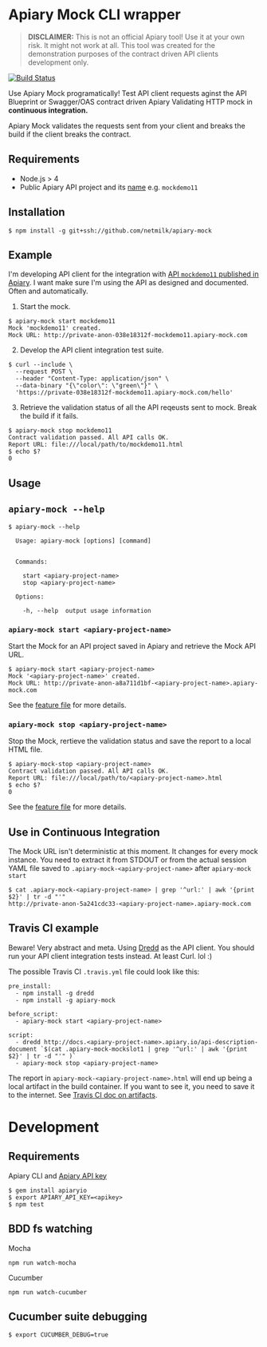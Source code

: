 # Apiary Mock CLI wrapper

> **DISCLAIMER:** This is not an official Apiary tool! Use it at your own risk. It might not work at all.
> This tool was created for the demonstration purposes of the contract driven API clients development only.

[![Build Status](https://travis-ci.org/netmilk/apiary-mock.svg)](https://travis-ci.org/netmilk/apiary-mock)

Use Apiary Mock programatically! Test API client requests aginst the API Blueprint or Swagger/OAS contract driven Apiary Validating HTTP mock in **continuous integration.**

Apiary Mock validates the requests sent from your client and breaks the build if the client breaks the contract.

## Requirements

- Node.js > 4 
- Public Apiary API project and its [name](https://help.apiary.io/faq/find-api-name/) e.g. `mockdemo11`

## Installation

```
$ npm install -g git+ssh://github.com/netmilk/apiary-mock
```

## Example

I'm developing API client for the integration with [API `mockdemo11` published in Apiary](http://docs.mockdemo11.apiary.io/). I want make sure I'm using the API as designed and documented. Often and automatically.

1. Start the mock.

  ```
  $ apiary-mock start mockdemo11
  Mock 'mockdemo11' created.
  Mock URL: http://private-anon-038e18312f-mockdemo11.apiary-mock.com
  ```

2. Develop the API client integration test suite.
  ```
  $ curl --include \
    --request POST \
    --header "Content-Type: application/json" \
    --data-binary "{\"color\": \"green\"}" \
    'https://private-038e18312f-mockdemo11.apiary-mock.com/hello'
  ```

3. Retrieve the validation status of all the API reqeusts sent to mock. Break the build if it fails.

  ```
  $ apiary-mock stop mockdemo11
  Contract validation passed. All API calls OK.
  Report URL: file:///local/path/to/mockdemo11.html
  $ echo $?
  0
  ```


## Usage

## `apiary-mock --help`
```
$ apiary-mock --help

  Usage: apiary-mock [options] [command]


  Commands:

    start <apiary-project-name>
    stop <apiary-project-name> 

  Options:

    -h, --help  output usage information
```


### `apiary-mock start <apiary-project-name>`
Start the Mock for an API project saved in Apiary and retrieve the Mock API URL.
```
$ apiary-mock start <apiary-project-name>
Mock '<apiary-project-name>' created.
Mock URL: http://private-anon-a8a711d1bf-<apiary-project-name>.apiary-mock.com
```

See the [feature file](https://github.com/netmilk/apiary-mock/blob/master/features/mock-start.feature) for more details.

### `apiary-mock stop <apiary-project-name>`
Stop the Mock, rertieve the validation status and save the report to a local HTML file.
```
$ apiary-mock-stop <apiary-project-name>
Contract validation passed. All API calls OK.
Report URL: file:///local/path/to/<apiary-project-name>.html
$ echo $?
0
```

See the [feature file](https://github.com/netmilk/apiary-mock/blob/master/features/mock-stop.feature) for more details.

## Use in Continuous Integration

The Mock URL isn't deterministic at this moment. It changes for every mock instance. You need to extract it from STDOUT or from the actual session YAML file saved to `.apiary-mock-<apiary-project-name>` after `apiary-mock start`

```
$ cat .apiary-mock-<apiary-project-name> | grep '^url:' | awk '{print $2}' | tr -d "'"
http://private-anon-5a241cdc33-<apiary-project-name>.apiary-mock.com
```

## Travis CI example 
Beware! Very abstract and meta. Using [Dredd](https://github.com/apiaryio/dredd) as the API client. You should run your API client integration tests instead. At least Curl. lol :)

The possible Travis CI `.travis.yml` file could look like this: 
```
pre_install:
  - npm install -g dredd
  - npm install -g apiary-mock

before_script:
  - apiary-mock start <apiary-project-name>

script:
  - dredd http://docs.<apiary-project-name>.apiary.io/api-description-document `$(cat .apiary-mock-mockslot1 | grep '^url:' | awk '{print $2}' | tr -d "'" )`
  - apiary-mock stop <apiary-project-name>
```

The report in `apiary-mock-<apiary-project-name>.html` will end up being a local artifact in the build container. If you want to see it, you need to save it to the internet. See [Travis CI doc on artifacts](https://docs.travis-ci.com/user/uploading-artifacts/).

# Development

## Requirements

Apiary CLI and [Apiary API key](https://help.apiary.io/tools/apiary-cli/#generating-an-authentication-token)

```
$ gem install apiaryio
$ export APIARY_API_KEY=<apikey>
$ npm test
```

## BDD fs watching

Mocha
```
npm run watch-mocha
```

Cucumber
```
npm run watch-cucumber
```


## Cucumber suite debugging
```
$ export CUCUMBER_DEBUG=true
```
